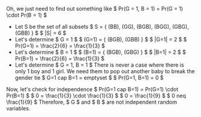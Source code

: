 Oh, we just need to find out something like $ Pr(G = 1, B = 1) = Pr(G = 1) \cdot Pr(B = 1) $

<ul>
	<li> Let S be the set of all subsets 
	      $ S = { (BB), (GG), (BGB), (BGG), (GBG), (GBB) } $ 
	      $ |S| = 6 $
	<li> Let's determine $ G = 1 $ 
	      $ (G=1) = { (BGB), (GBB) } $ 
	      $ |G=1| = 2 $ 
	      $ Pr(G=1) = \frac{2}{6} = \frac{1}{3} $
	<li> Let's determine $ B = 1 $ 
	      $ (B=1) = { (BGB), (GBG) } $ 
	      $ |B=1| = 2 $ 
	      $ Pr(B=1) = \frac{2}{6} = \frac{1}{3} $
	<li> Let's determine $ G = 1, B = 1 $ 
	      There is never a case where there is only 1 boy and 1 girl. We need them to pop out another baby to break the gender tie 
	      $ G=1 cap B=1 = emptyset $ 
	      $ Pr(G=1, B=1) = 0 $
</ul>
Now, let's check for independence 
$ Pr(G=1 cap B=1) = Pr(G=1) \cdot Pr(B=1) $ 
$ 0 = \frac{1}{3} \cdot \frac{1}{3} $ 
$ 0 = \frac{1}{9} $ 
$ 0 neq \frac{1}{9} $ 
Therefore, $ G $ and $ B $ are not independent random variables.

